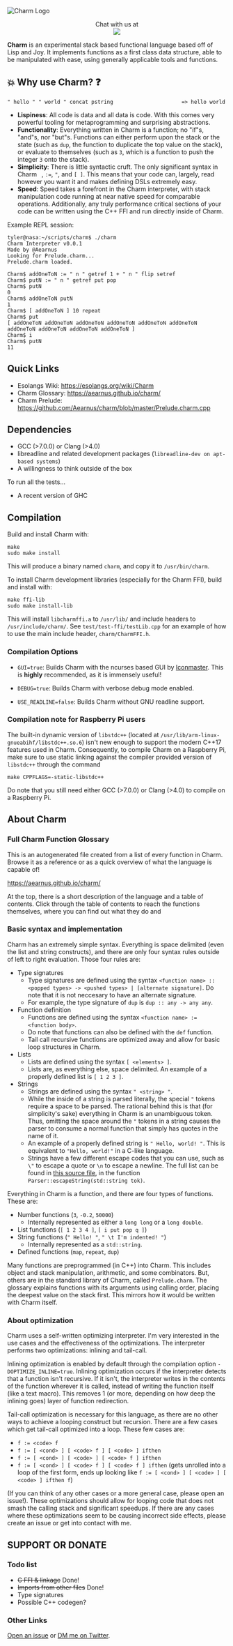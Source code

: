 ![Charm Logo](https://raw.githubusercontent.com/Aearnus/charm/master/imgs/Charm.png)

<p align="center">
   Chat with us at <br>
   <a href="https://discord.gg/RQu5adW">
      <img src="https://raw.githubusercontent.com/Aearnus/charm/master/imgs/Discord.png">
   </a>
</p>

**Charm** is an experimental stack based functional language based off of Lisp and Joy. It implements functions as a first class data structure, able to be manipulated with ease, using generally applicable tools and functions.

## :boom: Why use Charm? :question:

```
" hello " " world " concat pstring                      => hello world
```

* **Lispiness**: All code is data and all data is code. With this comes very powerful tooling for metaprogramming and surprising abstractions.
* **Functionality**: Everything written in Charm is a function; no "if"s, "and"s, nor "but"s. Functions can either perform upon the stack or the state (such as `dup`, the function to duplicate the top value on the stack), or evaluate to themselves (such as `3`, which is a function to push the integer `3` onto the stack).
* **Simplicity**: There is little syntactic cruft. The only significant syntax in Charm ` `, `:=`, `"`, and `[ ]`. This means that your code can, largely, read however you want it and makes defining DSLs extremely easy.
* **Speed**: Speed takes a forefront in the Charm interpreter, with stack manipulation code running at near native speed for comparable operations. Additionally, any truly performance critical sections of your code can be written using the C++ FFI and run directly inside of Charm.


Example REPL session:

```
tyler@nasa:~/scripts/charm$ ./charm
Charm Interpreter v0.0.1
Made by @Aearnus
Looking for Prelude.charm...
Prelude.charm loaded.

Charm$ addOneToN := " n " getref 1 + " n " flip setref
Charm$ putN := " n " getref put pop
Charm$ putN
0
Charm$ addOneToN putN
1
Charm$ [ addOneToN ] 10 repeat
Charm$ put
[ addOneToN addOneToN addOneToN addOneToN addOneToN addOneToN addOneToN addOneToN addOneToN addOneToN ]
Charm$ i
Charm$ putN
11
```

## Quick Links

- Esolangs Wiki: https://esolangs.org/wiki/Charm
- Charm Glossary: https://aearnus.github.io/charm/
- Charm Prelude: https://github.com/Aearnus/charm/blob/master/Prelude.charm.cpp

## Dependencies

- GCC (>7.0.0) or Clang (>4.0)
- libreadline and related development packages (`libreadline-dev on apt-based systems`)
- A willingness to think outside of the box

To run all the tests...

- A recent version of GHC

## Compilation

Build and install Charm with:
```
make
sudo make install
```
This will produce a binary named `charm`, and copy it to `/usr/bin/charm`.

To install Charm development libraries (especially for the Charm FFI), build and install with:
```
make ffi-lib
sudo make install-lib
```
This will install `libcharmffi.a` to `/usr/lib/` and include headers to `/usr/include/charm/`. See `test/test-ffi/testLib.cpp` for an example of how to use the main include header, `charm/CharmFFI.h`.

### Compilation Options

* `GUI=true`: Builds Charm with the ncurses based GUI by [Iconmaster](https://github.com/iconmaster5326). This is **highly** recommended, as it is immensely useful!

* `DEBUG=true`: Builds Charm with verbose debug mode enabled.

* `USE_READLINE=false`: Builds Charm without GNU readline support.

### Compilation note for Raspberry Pi users

The built-in dynamic version of `libstdc++` (located at `/usr/lib/arm-linux-gnueabihf/libstdc++.so.6`) isn't new enough to support the modern C++17 features used in Charm. Consequently, to compile Charm on a Raspberry Pi, make sure to use static linking against the compiler provided version of `libstdc++` through the command
```
make CPPFLAGS=-static-libstdc++
```
Do note that you still need either GCC (>7.0.0) or Clang (>4.0) to compile on a Raspberry Pi.

## About Charm

### Full Charm Function Glossary

This is an autogenerated file created from a list of every function in Charm. Browse it as a reference or as a quick overview of what the language is capable of!

https://aearnus.github.io/charm/

At the top, there is a short description of the language and a table of contents. Click through the table of contents to reach the functions themselves, where you can find out what they do and

### Basic syntax and implementation

Charm has an extremely simple syntax. Everything is space delimited (even the list and string constructs), and there are only four syntax rules outside of left to right evaluation. Those four rules are:
* Type signatures
    * Type signatures are defined using the syntax `<function name> :: <popped types> -> <pushed types> | [alternate signature]`. Do note that it is not neccesary to have an alternate signature.
    * For example, the type signature of `dup` is `dup :: any -> any any`.
* Function definition
    * Functions are defined using the syntax `<function name> := <function body>`.
    * Do note that functions can also be defined with the `def` function.
    * Tail call recursive functions are optimized away and allow for basic loop structures in Charm.
* Lists
    * Lists are defined using the syntax `[ <elements> ]`.
    * Lists are, as everything else, space delimited. An example of a properly defined list is `[ 1 2 3 ]`.
* Strings
    * Strings are defined using the syntax `" <string> "`.
    * While the inside of a string is parsed literally, the special `"` tokens require a space to be parsed. The rational behind this is that (for simplicity's sake) everything in Charm is an unambiguous token. Thus, omitting the space around the `"` tokens in a string causes the parser to consume a normal function that simply has quotes in the name of it.
    * An example of a properly defined string is `" Hello, world! "`. This is equivalent to `"Hello, world!"` in a C-like language.
    * Strings have a few different escape codes that you can use, such as `\"` to escape a quote or `\n` to escape a newline. The full list can be found in [this source file](https://github.com/Aearnus/charm/blob/master/Parser.cpp#L245), in the function `Parser::escapeString(std::string tok)`.


Everything in Charm is a function, and there are four types of functions. These are:
* Number functions (`3`, `-0.2`, `50000`)
    * Internally represented as either a `long long` or a `long double`.
* List functions (`[ 1 2 3 4 ]`, `[ i put pop q ]`)
* String functions (`" Hello! "`, `" \t I'm indented! "`)
    * Internally represented as a `std::string`.
* Defined functions (`map`, `repeat`, `dup`)

Many functions are preprogrammed (in C++) into Charm. This includes object and stack manipulation, arithmetic, and some combinators. But, others are in the standard library of Charm, called `Prelude.charm`. The glossary explains functions with its arguments using calling order, placing the deepest value on the stack first. This mirrors how it would be written with Charm itself.

### About optimization

Charm uses a self-written optimizing interpreter. I'm very interested in the use cases and the effectiveness of the optimizations. The interpreter performs two optimizations: inlining and tail-call.

Inlining optimization is enabled by default through the compilation option `-DOPTIMIZE_INLINE=true`. Inlining optimization occurs if the interpreter detects that a function isn't recursive. If it isn't, the interpreter writes in the contents of the function wherever it is called, instead of writing the function itself (like a text macro). This removes 1 (or more, depending on how deep the inlining goes) layer of function redirection.

Tail-call optimization is necessary for this language, as there are no other ways to achieve a looping construct but recursion. There are a few cases which get tail-call optimized into a loop. These few cases are:

* `f := <code> f`
* `f := [ <cond> ] [ <code> f ] [ <code> ] ifthen`
* `f := [ <cond> ] [ <code> ] [ <code> f ] ifthen`
* `f := [ <cond> ] [ <code> f ] [ <code> f ] ifthen` (gets unrolled into a loop of the first form, ends up looking like `f := [ <cond> ] [ <code> ] [ <code> ] ifthen f`)

(If you can think of any other cases or a more general case, please open an issue!). These optimizations should allow for looping code that does not smash the calling stack and significant speedups. If there are any cases where these optimizations seem to be causing incorrect side effects, please create an issue or get into contact with me.


## SUPPORT OR DONATE

### Todo list

- ~~C FFI & linkage~~ Done!
- ~~Imports from other files~~ Done!
- Type signatures
- Possible C++ codegen?

### Other Links

[Open an issue](https://github.com/Aearnus/charm/issues/new) or [DM me on Twitter](https://twitter.com/aearnus).
